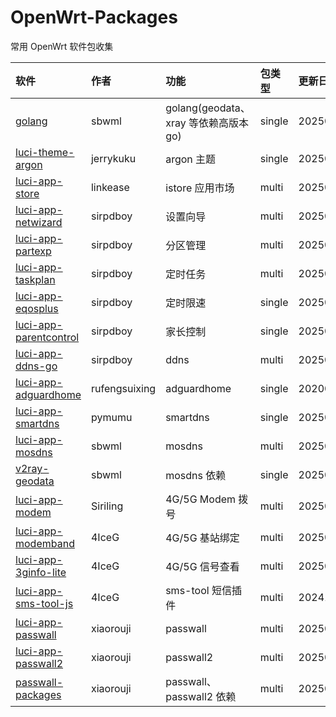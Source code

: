 # OpenWrt-Packages
常用 OpenWrt 软件包收集

|软件|作者|功能|包类型|更新日期|
|:-|:-|:-|:-|:-|
|[golang](https://github.com/sbwml/packages_lang_golang)|sbwml|golang(geodata、xray 等依赖高版本 go)|single|20250507|
|[luci-theme-argon](https://github.com/jerrykuku/luci-theme-argon)|jerrykuku|argon 主题|single|20250512|
|[luci-app-store](https://github.com/linkease/istore)|linkease|istore 应用市场|multi|20250320|
|[luci-app-netwizard](https://github.com/sirpdboy/luci-app-netwizard)|sirpdboy|设置向导|multi|20250427|
|[luci-app-partexp](https://github.com/sirpdboy/luci-app-partexp)|sirpdboy|分区管理|multi|20250402|
|[luci-app-taskplan](https://github.com/sirpdboy/luci-app-taskplan)|sirpdboy|定时任务|multi|20250409|
|[luci-app-eqosplus](https://github.com/sirpdboy/luci-app-eqosplus)|sirpdboy|定时限速|single|20250321|
|[luci-app-parentcontrol](https://github.com/sirpdboy/luci-app-parentcontrol)|sirpdboy|家长控制|single|20250321|
|[luci-app-ddns-go](https://github.com/sirpdboy/luci-app-ddns-go)|sirpdboy|ddns|multi|20250513|
|[luci-app-adguardhome](https://github.com/rufengsuixing/luci-app-adguardhome)|rufengsuixing|adguardhome|single|20200113|
|[luci-app-smartdns](https://github.com/pymumu/luci-app-smartdns)|pymumu|smartdns|single|20250220|
|[luci-app-mosdns](https://github.com/sbwml/luci-app-mosdns)|sbwml|mosdns|multi|20250315|
|[v2ray-geodata](https://github.com/sbwml/v2ray-geodata)|sbwml|mosdns 依赖|single|20250125|
|[luci-app-modem](https://github.com/Siriling/5G-Modem-Support)|Siriling|4G/5G Modem 拨号|multi|20250424|
|[luci-app-modemband](https://github.com/4IceG/luci-app-modemband)|4IceG|4G/5G 基站绑定|multi|20250319|
|[luci-app-3ginfo-lite](https://github.com/4IceG/luci-app-3ginfo-lite)|4IceG|4G/5G 信号查看|multi|20250506|
|[luci-app-sms-tool-js](https://github.com/4IceG/luci-app-sms-tool-js)|4IceG|sms-tool 短信插件|multi|20241111|
|[luci-app-passwall](https://github.com/xiaorouji/openwrt-passwall)|xiaorouji|passwall|multi|20250513|
|[luci-app-passwall2](https://github.com/xiaorouji/openwrt-passwall2)|xiaorouji|passwall2|multi|20250507|
|[passwall-packages](https://github.com/xiaorouji/openwrt-passwall-packages)|xiaorouji|passwall、passwall2 依赖|multi|20250513|
